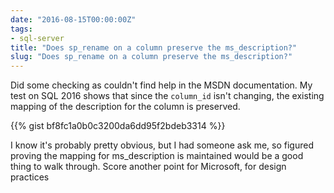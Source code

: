 ```yaml
---
date: "2016-08-15T00:00:00Z"
tags:
- sql-server
title: "Does sp_rename on a column preserve the ms_description?"
slug: "Does sp_rename on a column preserve the ms_description?"
---
```


Did some checking as couldn't find help in the MSDN documentation. My test on SQL 2016 shows that since the `column_id` isn't changing, the existing mapping of the description for the column is preserved.

{{% gist bf8fc1a0b0c3200da6dd95f2bdeb3314 %}}


I know it's probably pretty obvious, but I had someone ask me, so figured proving the mapping for ms_description is maintained would be a good thing to walk through. Score another point for Microsoft, for design practices
